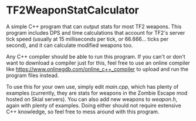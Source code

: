 # TF2WeaponStatCalculator

A simple C++ program that can output stats for most TF2 weapons. This program includes DPS and time calculations that account for TF2's server tick speed (usually at 15 milliseconds per tick, or 66.666... ticks per second), and it can calculate modified weapons too.

Any C++ compiler should be able to run this program. If you can't or don't want to download a compiler just for this, feel free to use an online compiler like https://www.onlinegdb.com/online_c++_compiler to upload and run the program files instead.

To use this for your own use, simply edit <i>main.cpp</i>, which has plenty of examples (currently, they are stats for weapons in the Zombie Escape mod hosted on Skial servers). You can also add new weapons to <i>weapon.h</i>, again with plenty of examples. Doing either should not require extensive C++ knowledge, so feel free to mess around with this program.
